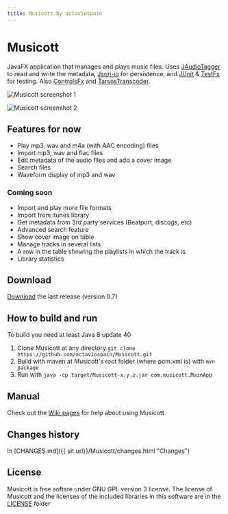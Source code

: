 ```yaml
---
title: Musicott by octaviospain
---
```

# Musicott
JavaFX application that manages and plays music files. Uses [JAudioTagger](https://bitbucket.org/ijabz/jaudiotagger "jAudioTagger") to read and write the metadata, [Json-io](https://github.com/jdereg/json-io "Json-io") for persistence, and [JUnit](https://github.com/junit-team/junit "JUnit") & [TestFx](https://github.com/TestFX/TestFX "TestFx") for testing. Also [ControlsFx](https://bitbucket.org/controlsfx/controlsfx/ "ControlsFx") and [TarsosTranscoder](https://github.com/JorenSix/TarsosTranscoder "TarsosTranscoder").

![Musicott screenshot 1](https://dl.dropboxusercontent.com/u/3596661/main.png)

![Musicott screenshot 2](https://dl.dropboxusercontent.com/u/3596661/main2.png)

## Features for now
* Play mp3, wav and m4a (with AAC encoding) files
* Import mp3, wav and flac files
* Edit metadata of the audio files and add a cover image
* Search files
* Waveform display of mp3 and wav

### Coming soon
* Import and play more file formats
* Import from itunes library
* Get metadata from 3rd party services (Beatport, discogs, etc)
* Advanced search feature
* Show cover image on table
* Manage tracks in several lists
* A row in the table showing the playlists in which the track is
* Library statistics

## Download
[Download](https://github.com/octaviospain/Musicott/releases "Download") the last release (version 0.7)

## How to build and run
To build you need at least Java 8 update 40

 1. Clone Musicott at any directory `git clone https://github.com/octaviospain/Musicott.git`
 2. Build with maven at Musicott's root folder (where pom.xml is) with `mvn package`
 3. Run with `java -cp target/Musicott-x.y.z.jar com.musicott.MainApp`

## Manual
Check out the [Wiki pages](https://github.com/octaviospain/Musicott/wiki "Wiki") for help about using Musicott.

## Changes history
In [CHANGES.md]({{ sit.url}}/Musicott/changes.html "Changes")

## License
Musicott is free softare under GNU GPL version 3 license. The license of Musicott and the licenses of the included libraries in this software are in the [LICENSE](https://github.com/octaviospain/Musicott/tree/master/license "License") folder

